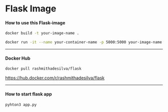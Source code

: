 # Flask Image

#### How to use this Flask-image
```sh
docker build -t your-image-name .
```
```sh
docker run -it --name your-container-name -p 5000:5000 your-image-name
```

---

#### Docker Hub
```docker
docker pull rashmithadesilva/flask
```
https://hub.docker.com/r/rashmithadesilva/flask

---

#### How to start flask app
```py
pyhton3 app.py
```
